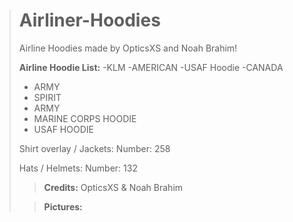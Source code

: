 > # Airliner-Hoodies
> Airline Hoodies made by OpticsXS and Noah Brahim! 
> 
> 
> **Airline Hoodie List:**
-KLM 
-AMERICAN
-USAF Hoodie
-CANADA
> - ARMY
> - SPIRIT 
> - ARMY 
> - MARINE CORPS HOODIE
> - USAF HOODIE
> 
> 
> 
> Shirt overlay / Jackets: Number: 258
> 
> Hats / Helmets: Number: 132
> 
> 
> > **Credits:** OpticsXS & Noah Brahim
> 
> > **Pictures:**
> 
> 
> 
